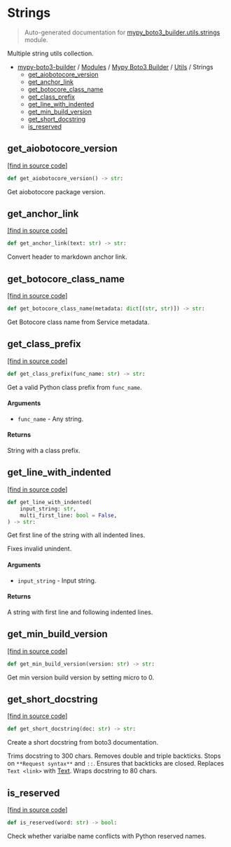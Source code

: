 # Strings

> Auto-generated documentation for [mypy_boto3_builder.utils.strings](https://github.com/vemel/mypy_boto3_builder/blob/main/mypy_boto3_builder/utils/strings.py) module.

Multiple string utils collection.

- [mypy-boto3-builder](../../README.md#mypy_boto3_builder) / [Modules](../../MODULES.md#mypy-boto3-builder-modules) / [Mypy Boto3 Builder](../index.md#mypy-boto3-builder) / [Utils](index.md#utils) / Strings
    - [get_aiobotocore_version](#get_aiobotocore_version)
    - [get_anchor_link](#get_anchor_link)
    - [get_botocore_class_name](#get_botocore_class_name)
    - [get_class_prefix](#get_class_prefix)
    - [get_line_with_indented](#get_line_with_indented)
    - [get_min_build_version](#get_min_build_version)
    - [get_short_docstring](#get_short_docstring)
    - [is_reserved](#is_reserved)

## get_aiobotocore_version

[[find in source code]](https://github.com/vemel/mypy_boto3_builder/blob/main/mypy_boto3_builder/utils/strings.py#L174)

```python
def get_aiobotocore_version() -> str:
```

Get aiobotocore package version.

## get_anchor_link

[[find in source code]](https://github.com/vemel/mypy_boto3_builder/blob/main/mypy_boto3_builder/utils/strings.py#L97)

```python
def get_anchor_link(text: str) -> str:
```

Convert header to markdown anchor link.

## get_botocore_class_name

[[find in source code]](https://github.com/vemel/mypy_boto3_builder/blob/main/mypy_boto3_builder/utils/strings.py#L157)

```python
def get_botocore_class_name(metadata: dict[(str, str)]) -> str:
```

Get Botocore class name from Service metadata.

## get_class_prefix

[[find in source code]](https://github.com/vemel/mypy_boto3_builder/blob/main/mypy_boto3_builder/utils/strings.py#L24)

```python
def get_class_prefix(func_name: str) -> str:
```

Get a valid Python class prefix from `func_name`.

#### Arguments

- `func_name` - Any string.

#### Returns

String with a class prefix.

## get_line_with_indented

[[find in source code]](https://github.com/vemel/mypy_boto3_builder/blob/main/mypy_boto3_builder/utils/strings.py#L38)

```python
def get_line_with_indented(
    input_string: str,
    multi_first_line: bool = False,
) -> str:
```

Get first line of the string with all indented lines.

Fixes invalid unindent.

#### Arguments

- `input_string` - Input string.

#### Returns

A string with first line and following indented lines.

## get_min_build_version

[[find in source code]](https://github.com/vemel/mypy_boto3_builder/blob/main/mypy_boto3_builder/utils/strings.py#L167)

```python
def get_min_build_version(version: str) -> str:
```

Get min version build version by setting micro to 0.

## get_short_docstring

[[find in source code]](https://github.com/vemel/mypy_boto3_builder/blob/main/mypy_boto3_builder/utils/strings.py#L111)

```python
def get_short_docstring(doc: str) -> str:
```

Create a short docstring from boto3 documentation.

Trims docstring to 300 chars.
Removes double and triple backticks.
Stops on `**Request syntax**` and `::`.
Ensures that backticks are closed.
Replaces `Text <link>` with [Text](link).
Wraps docstring to 80 chars.

## is_reserved

[[find in source code]](https://github.com/vemel/mypy_boto3_builder/blob/main/mypy_boto3_builder/utils/strings.py#L104)

```python
def is_reserved(word: str) -> bool:
```

Check whether varialbe name conflicts with Python reserved names.

